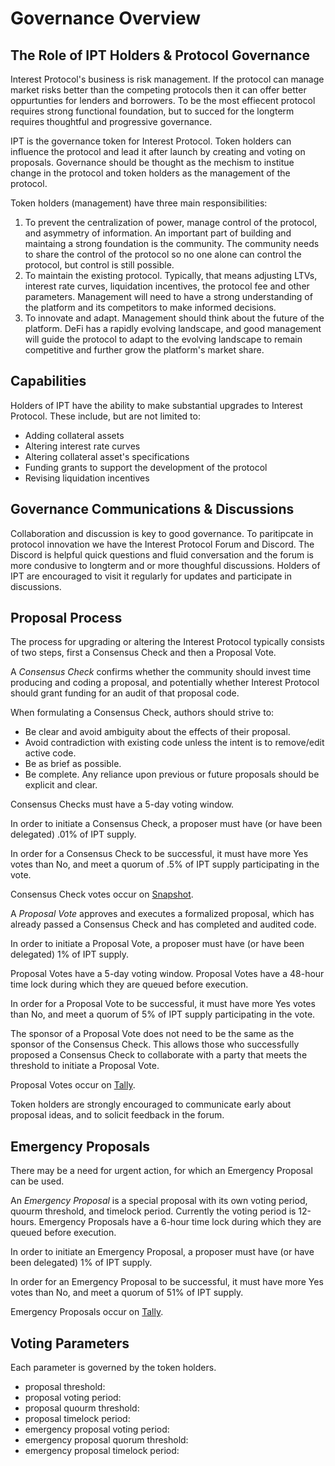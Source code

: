 # Governance Overview

## The Role of IPT Holders & Protocol Governance 
Interest Protocol's business is risk management. If the protocol can manage market risks better than the competing protocols then it can offer better oppurtunties for lenders and borrowers. To be the most effiecent protocol requires strong functional foundation, but to succed for the longterm requires thoughtful and progressive governance. 

IPT is the governance token for Interest Protocol. Token holders can influence the protocol and lead it after launch by creating and voting on proposals. Governance should be thought as the mechism to institue change in the protocol and token holders as the management of the protocol.  

Token holders (management) have three main responsibilities: 
1. To prevent the centralization of power, manage control of the protocol, and asymmetry of information. An important part of building and maintaing a strong foundation is the community. The community needs to share the control of the protocol so no one alone can control the protocol, but control is still possible.
2. To maintain the existing protocol. Typically, that means adjusting LTVs, interest rate curves, liquidation incentives, the protocol fee and other parameters. Management will need to have a strong understanding of the platform and its competitors to make informed decisions.
3. To innovate and adapt. Management should think about the future of the platform. DeFi has a rapidly evolving landscape, and good management will guide the protocol to adapt to the evolving landscape to remain competitive and further grow the platform's market share. 

## Capabilities

Holders of IPT have the ability to make substantial upgrades to Interest Protocol. These include, but are not limited to:

- Adding collateral assets
- Altering interest rate curves
- Altering collateral asset's specifications
- Funding grants to support the development of the protocol
- Revising liquidation incentives

## Governance Communications & Discussions
Collaboration and discussion is key to good governance. To paritipcate in protocol innovation we have the Interest Protocol Forum and Discord. The Discord is helpful quick questions and fluid conversation and the forum is more condusive to longterm and or more thoughful discussions. Holders of IPT are encouraged to visit it regularly for updates and participate in discussions.

## Proposal Process
The process for upgrading or altering the Interest Protocol typically consists of two steps, first a Consensus Check and then a Proposal Vote.

A *Consensus Check* confirms whether the community should invest time producing and coding a proposal, and potentially whether Interest Protocol should grant funding for an audit of that proposal code.

When formulating a Consensus Check, authors should strive to:

- Be clear and avoid ambiguity about the effects of their proposal.
- Avoid contradiction with existing code unless the intent is to remove/edit active code.
- Be as brief as possible.
- Be complete. Any reliance upon previous or future proposals should be explicit and clear.

Consensus Checks must have a 5-day voting window.

In order to initiate a Consensus Check, a proposer must have (or have been delegated) .01% of IPT supply.

In order for a Consensus Check to be successful, it must have more Yes votes than No, and meet a quorum of .5% of IPT supply participating in the vote.

Consensus Check votes occur on [Snapshot](https://snapshot.org/#/).

A *Proposal Vote* approves and executes a formalized proposal, which has already passed a Consensus Check and has completed and audited code.

In order to initiate a Proposal Vote, a proposer must have (or have been delegated) 1% of IPT supply.

Proposal Votes have a 5-day voting window. Proposal Votes have a 48-hour time lock during which they are queued before execution.

In order for a Proposal Vote to be successful, it must have more Yes votes than No, and meet a quorum of 5% of IPT supply participating in the vote.

The sponsor of a Proposal Vote does not need to be the same as the sponsor of the Consensus Check. This allows those who successfully proposed a Consensus Check to collaborate with a party that meets the threshold to initiate a Proposal Vote.

Proposal Votes occur on [Tally](https://www.tally.xyz).

Token holders are strongly encouraged to communicate early about proposal ideas, and to solicit feedback in the forum. 

## Emergency Proposals
There may be a need for urgent action, for which an Emergency Proposal can be used.

An *Emergency Proposal* is a special proposal with its own voting period, quourm threshold, and timelock period. Currently the voting period is 12-hours. Emergency Proposals have a 6-hour time lock during which they are queued before execution.

In order to initiate an Emergency Proposal, a proposer must have (or have been delegated) 1% of IPT supply.

In order for an Emergency Proposal to be successful, it must have more Yes votes than No, and meet a quorum of 51% of IPT supply.

Emergency Proposals occur on [Tally](https://www.tally.xyz).

## Voting Parameters
Each parameter is governed by the token holders.
* proposal threshold:
* proposal voting period:
* proposal quourm threshold:
* proposal timelock period:
* emergency proposal voting period:
* emergency proposal quorum threshold:
* emergency proposal timelock period:
